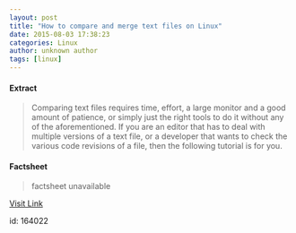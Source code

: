 ```yaml
---
layout: post
title: "How to compare and merge text files on Linux"
date: 2015-08-03 17:38:23
categories: Linux
author: unknown author
tags: [linux]
---
```



#### Extract
>Comparing text files requires time, effort, a large monitor and a good amount of patience, or simply just the right tools to do it without any of the aforementioned. If you are an editor that has to deal with multiple versions of a text file, or a developer that wants to check the various code revisions of a file, then the following tutorial is for you.

#### Factsheet
>factsheet unavailable

[Visit Link](http://lxer.com/module/newswire/ext_link.php?rid=217525)

id:  164022
